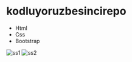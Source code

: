 # kodluyoruzbesincirepo
- Html
- Css
- Bootstrap

![ss1](https://user-images.githubusercontent.com/47625725/145028863-210bb242-77e2-4744-bd1d-5aba13b62db0.jpg)
![ss2](https://user-images.githubusercontent.com/47625725/145028875-2150f359-17d3-4064-b238-b52116be49ff.jpg)
